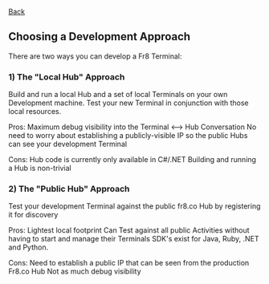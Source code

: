 [Back](https://github.com/Fr8org/Fr8Core/blob/master/Docs/ForDevelopers/DevelopmentGuides/PlatformIdependentTerminalDeveloperGuide.md)

## Choosing a Development Approach

There are two ways you can develop a Fr8 Terminal:

### 1) The "Local Hub" Approach

Build and run a local Hub and a set of local Terminals on your own Development machine. Test your new Terminal in conjunction with those local resources.

Pros:
Maximum debug visibility into the Terminal <--> Hub Conversation
No need to worry about establishing a publicly-visible IP so the public Hubs can see your development Terminal

Cons:
Hub code is currently only available in C#/.NET
Building and running a Hub is non-trivial

### 2) The "Public Hub" Approach

Test your development Terminal against the public fr8.co Hub by registering it for discovery

Pros: 
Lightest local footprint
Can Test against all public Activities without having to start and manage their Terminals
SDK's exist for Java, Ruby, .NET and Python.

Cons:
Need to establish a public IP that can be seen from the production Fr8.co Hub
Not as much debug visibility
